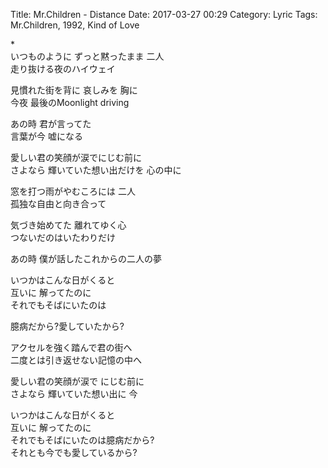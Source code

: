 Title: Mr.Children - Distance
Date: 2017-03-27 00:29
Category: Lyric
Tags: Mr.Children, 1992, Kind of Love


\*  
いつものように ずっと黙ったまま 二人  
走り抜ける夜のハイウェイ  

見慣れた街を背に 哀しみを 胸に  
今夜 最後のMoonlight driving  

あの時 君が言ってた  
言葉が今 嘘になる  

愛しい君の笑顔が涙でにじむ前に  
さよなら 輝いていた想い出だけを 心の中に  

窓を打つ雨がやむころには 二人  
孤独な自由と向き合って  

気づき始めてた 離れてゆく心  
つないだのはいたわりだけ  

あの時 僕が話したこれからの二人の夢  

いつかはこんな日がくると  
互いに 解ってたのに  
それでもそばにいたのは  

臆病だから?愛していたから?  

アクセルを強く踏んで君の街へ  
二度とは引き返せない記憶の中へ  

愛しい君の笑顔が涙で にじむ前に  
さよなら 輝いていた想い出に 今  

いつかはこんな日がくると  
互いに 解ってたのに  
それでもそばにいたのは臆病だから?  
それとも今でも愛しているから?  
